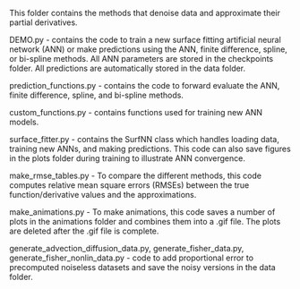 This folder contains the methods that denoise data and approximate their partial derivatives. 

DEMO.py - contains the code to train a new surface fitting artificial neural network (ANN) or make predictions using the ANN, finite difference, spline, or bi-spline methods. All ANN parameters are stored in the checkpoints folder. All predictions are automatically stored in the data folder. 

prediction_functions.py - contains the code to forward evaluate the ANN, finite difference, spline, and bi-spline methods. 

custom_functions.py - contains functions used for training new ANN models. 

surface_fitter.py - contains the SurfNN class which handles loading data, training new ANNs, and making predictions. This code can also save figures in the plots folder during training to illustrate ANN convergence.

make_rmse_tables.py - To compare the different methods, this code computes relative mean square errors (RMSEs) between the true function/derivative values and the approximations. 

make_animations.py - To make animations, this code saves a number of plots in the animations folder and combines them into a .gif file. The plots are deleted after the .gif file is complete.

generate_advection_diffusion_data.py, generate_fisher_data.py, generate_fisher_nonlin_data.py  - code to add proportional error to precomputed noiseless datasets and save the noisy versions in the data folder.
